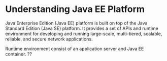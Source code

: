 # Understanding Java EE Platform

Java Enterprise Edition (Java EE) platform is built on top of the Java Standard Edition (Java SE) platform. It provides a set of APIs and runtime environment for developing and running large-scale, multi-tiered, scalable, reliable, and secure network applications.

Runtime environment consist of an application server and Java EE container. ??
